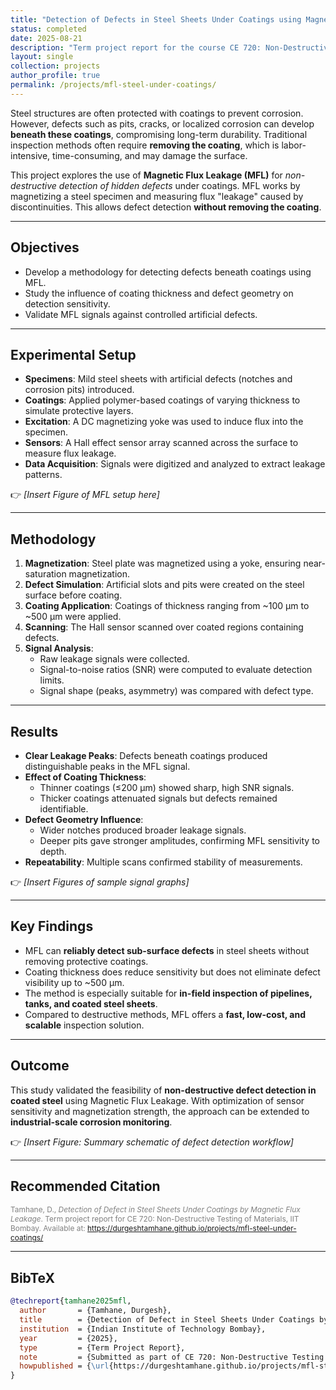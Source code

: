```yaml
---
title: "Detection of Defects in Steel Sheets Under Coatings using Magnetic Flux Leakage"
status: completed
date: 2025-08-21
description: "Term project report for the course CE 720: Non-Destructive Testing of Materials at IIT Bombay"
layout: single
collection: projects
author_profile: true
permalink: /projects/mfl-steel-under-coatings/
---
```


Steel structures are often protected with coatings to prevent corrosion. However, defects such as pits, cracks, or localized corrosion can develop **beneath these coatings**, compromising long-term durability. Traditional inspection methods often require **removing the coating**, which is labor-intensive, time-consuming, and may damage the surface.  

This project explores the use of **Magnetic Flux Leakage (MFL)** for *non-destructive detection of hidden defects* under coatings. MFL works by magnetizing a steel specimen and measuring flux "leakage" caused by discontinuities. This allows defect detection **without removing the coating**.

---

## Objectives
- Develop a methodology for detecting defects beneath coatings using MFL.  
- Study the influence of coating thickness and defect geometry on detection sensitivity.  
- Validate MFL signals against controlled artificial defects.  

---

## Experimental Setup
- **Specimens**: Mild steel sheets with artificial defects (notches and corrosion pits) introduced.  
- **Coatings**: Applied polymer-based coatings of varying thickness to simulate protective layers.  
- **Excitation**: A DC magnetizing yoke was used to induce flux into the specimen.  
- **Sensors**: A Hall effect sensor array scanned across the surface to measure flux leakage.  
- **Data Acquisition**: Signals were digitized and analyzed to extract leakage patterns.  

👉 *[Insert Figure of MFL setup here]*  

---

## Methodology
1. **Magnetization**: Steel plate was magnetized using a yoke, ensuring near-saturation magnetization.  
2. **Defect Simulation**: Artificial slots and pits were created on the steel surface before coating.  
3. **Coating Application**: Coatings of thickness ranging from ~100 μm to ~500 μm were applied.  
4. **Scanning**: The Hall sensor scanned over coated regions containing defects.  
5. **Signal Analysis**:  
   - Raw leakage signals were collected.  
   - Signal-to-noise ratios (SNR) were computed to evaluate detection limits.  
   - Signal shape (peaks, asymmetry) was compared with defect type.  

---

## Results
- **Clear Leakage Peaks**: Defects beneath coatings produced distinguishable peaks in the MFL signal.  
- **Effect of Coating Thickness**:  
  - Thinner coatings (≤200 μm) showed sharp, high SNR signals.  
  - Thicker coatings attenuated signals but defects remained identifiable.  
- **Defect Geometry Influence**:  
  - Wider notches produced broader leakage signals.  
  - Deeper pits gave stronger amplitudes, confirming MFL sensitivity to depth.  
- **Repeatability**: Multiple scans confirmed stability of measurements.  

👉 *[Insert Figures of sample signal graphs]*  

---

## Key Findings
- MFL can **reliably detect sub-surface defects** in steel sheets without removing protective coatings.  
- Coating thickness does reduce sensitivity but does not eliminate defect visibility up to ~500 μm.  
- The method is especially suitable for **in-field inspection of pipelines, tanks, and coated steel sheets**.  
- Compared to destructive methods, MFL offers a **fast, low-cost, and scalable** inspection solution.  

---

## Outcome
This study validated the feasibility of **non-destructive defect detection in coated steel** using Magnetic Flux Leakage. With optimization of sensor sensitivity and magnetization strength, the approach can be extended to **industrial-scale corrosion monitoring**.  

👉 *[Insert Figure: Summary schematic of defect detection workflow]*  

---

## Recommended Citation
<p style="font-size:0.85em; color:gray;">
Tamhane, D., <i>Detection of Defect in Steel Sheets Under Coatings by Magnetic Flux Leakage</i>.  
Term project report for CE 720: Non-Destructive Testing of Materials, IIT Bombay.  
Available at: <a href="https://durgeshtamhane.github.io/projects/mfl-steel-under-coatings/">https://durgeshtamhane.github.io/projects/mfl-steel-under-coatings/</a>
</p>

---

## BibTeX
```bibtex
@techreport{tamhane2025mfl,
  author       = {Tamhane, Durgesh},
  title        = {Detection of Defect in Steel Sheets Under Coatings by Magnetic Flux Leakage},
  institution  = {Indian Institute of Technology Bombay},
  year         = {2025},
  type         = {Term Project Report},
  note         = {Submitted as part of CE 720: Non-Destructive Testing of Materials},
  howpublished = {\url{https://durgeshtamhane.github.io/projects/mfl-steel-under-coatings/}}
}
